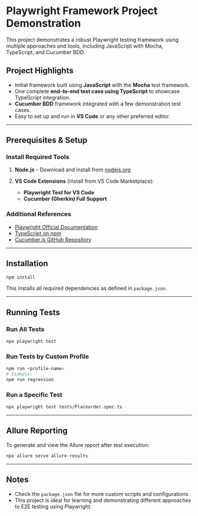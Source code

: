 # Playwright Framework Project Demonstration

This project demonstrates a robust Playwright testing framework using multiple approaches and tools, including JavaScript with Mocha, TypeScript, and Cucumber BDD.

## Project Highlights

- Initial framework built using **JavaScript** with the **Mocha** test framework.
- One complete **end-to-end test case using TypeScript** to showcase TypeScript integration.
- **Cucumber BDD** framework integrated with a few demonstration test cases.
- Easy to set up and run in **VS Code** or any other preferred editor.

---

## Prerequisites & Setup

### Install Required Tools

1. **Node.js** – Download and install from [nodejs.org](https://nodejs.org/)
2. **VS Code Extensions** (install from VS Code Marketplace):

   - **Playwright Test for VS Code**
   - **Cucumber (Gherkin) Full Support**

### Additional References

- [Playwright Official Documentation](https://playwright.dev/docs/intro)
- [TypeScript on npm](https://www.npmjs.com/package/typescript)
- [Cucumber.js GitHub Repository](https://github.com/cucumber/cucumber-js)

---

## Installation

```bash
npm install
```

This installs all required dependencies as defined in `package.json`.

---

## Running Tests

### Run All Tests

```bash
npx playwright test
```

### Run Tests by Custom Profile

```bash
npm run <profile-name>
# Example:
npm run regression
```

### Run a Specific Test

```bash
npx playwright test tests/Placeorder.spec.ts
```

---

## Allure Reporting

To generate and view the Allure report after test execution:

```bash
npx allure serve allure-results
```

---

## Notes

- Check the `package.json` file for more custom scripts and configurations.
- This project is ideal for learning and demonstrating different approaches to E2E testing using Playwright.
